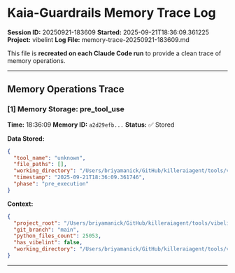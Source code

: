 # Kaia-Guardrails Memory Trace Log

**Session ID:** 20250921-183609
**Started:** 2025-09-21T18:36:09.361225
**Project:** vibelint
**Log File:** memory-trace-20250921-183609.md

This file is **recreated on each Claude Code run** to provide a clean trace of memory operations.

---

## Memory Operations Trace


### [1] Memory Storage: pre_tool_use

**Time:** 18:36:09
**Memory ID:** `a2d29efb...`
**Status:** ✅ Stored

**Data Stored:**
```json
{
  "tool_name": "unknown",
  "file_paths": [],
  "working_directory": "/Users/briyamanick/GitHub/killeraiagent/tools/vibelint",
  "timestamp": "2025-09-21T18:36:09.361746",
  "phase": "pre_execution"
}
```

**Context:**
```json
{
  "project_root": "/Users/briyamanick/GitHub/killeraiagent/tools/vibelint",
  "git_branch": "main",
  "python_files_count": 25053,
  "has_vibelint": false,
  "working_directory": "/Users/briyamanick/GitHub/killeraiagent/tools/vibelint"
}
```

---
